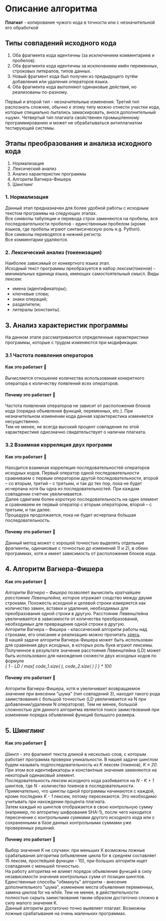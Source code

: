 
# Описание алгоритма  
**Плагиат** - копирование чужого кода в точности или с незначительной его обработкой  
##  Типы совпадений исходного кода  
1. Оба фрагмента кода идентичны (за исключением комментариев и пробелов).  
2. Оба фрагмента кода идентичны за исключением имён переменных, строковых литералов, типов данных.  
3. Новый фрагмент кода был получен из предыдущего путём добавления или удаления операторов языка.  
4. Оба фрагмента кода выполняют одинаковые действия, но реализованы по-разному.    
	

Первый и второй тип - незначительные изменения.  Третий  тип  распознать  сложнее,  обычно  к этому  типу  можно  отнести  участки  кода,  которые  специально  пытались замаскировать,  внося  дополнительный  «шум». Четвертый тип плагиата свойственен промышленному программированию и может не обрабатываться антиплагиатом тестирующей системы.  

## Этапы преобразования и анализа исходного кода
1. Нормализация
2. Лексический анализ
3. Анализ характеристик программы
4. Алгоритм Вагнера-Фишера
5. Шинглинг
	

### 1. Нормализация

Данный этап предназначен для более удобной работы с исходным текстом программы на следующих этапах.  
Все символы табуляции и перевода строк заменяются на пробелы, все последовательности пробелов - единственным пробелом (кроме языков, где пробелы играют синтаксическую роль e.g. Python).  
Все символы переводятся в нижний регистр.  
Все комментарии удаляются.  

### 2. Лексический анализ (токенизация)  

Наиболее зависимый от конкертного языка этап.  
Исходный текст программы преобразуется в набор *лексем*(*токенов*) - минимальных единица языка, имеющих самостоятельный смысл. 
Виды лексем:
* имена (идентификаторы);
* ключевые слова;
* знаки операций;
* разделители;
* литералы (константы).

## 3. Анализ характеристик программы
На данном этапе рассматриваются определенные характеристики программы, которые с трудом изменяются при модификации.
### 3.1 Частота появления операторов
#### Как это работает :see_no_evil:  
Вычисляется отношение количества использования конкретного оператора к количеству появлений всех операторов.
#### Почему это работает :thinking:  
Частота появления операторов не зависит от расположения блоков кода (порядка объявления функций, переменных, etc.). При незначительном изменении кода данная характеристика изменяется несущественно.  
Тем не менее, не всегда высокий процент совпадения по этой характеристике однозначно свидетельствует о наличии плагиата.

### 3.2 Взаимная корреляция двух программ
#### Как это работает :see_no_evil:  
Находится взаимная корреляция последовательностей операторов исходных кодов.
Первый оператор одной последовательности сравниваем с первым оператором другой последовательности, второй – со вторым, третий – с третьим, и так до тех пор, пока не будет исчерпана хотя бы одна из последовательностей. При каждом совпадении счетчик увеличивается.  
Далее сдвигаем более короткую последовательность на один элемент и сравниваем ее первый оператор с вторым оператором, второй – с третьим, и так далее.  
Процедура продолжается, пока не будет исчерпана бо&#769;льшая последовательность.
#### Почему это работает :thinking:  
Данный метод может с хорошей точностью выделять отдельные фрагменты, одинаковые с точностью до изменений *1)* и *2)*, в обеих программах, хотя и имеет зависимость от расположения блоков кода.

## 4. Алгоритм Вагнера-Фишера  

#### Как это работает :see_no_evil:    
*Алгоритм Вагнера – Фишера* позволяет вычислить кратчайшее *расстояние Левенштейна*, которое отражает сходство между двумя строками. Похожесть исходной и целевой строки измеряется как количество замен, вставки и удаления, необходимых для преобразования одной строки в другую. Расстояние Левенштейна увеличивается в зависимости от количества преобразований, необходимых для превращения одной строки в другую.  
Алгоритм Вагнера – Фишера - классический алгоритм работы над строками, его описание и реализацию можно прочитать [здесь](https://ru.wikipedia.org/wiki/Расстояние_Левенштейна#Алгоритм_Вагнера_—_Фишера).  
В нашей задаче алгоритм Вагнера-Фишера может быть использован для сравнения двух исходных, в которых роль букв играют лексемы.  
Полученное в результате значение расстояния Левенштейна (LD) может быть использовано для нахождения схожести двух исходных кодов по формуле  
*{ 1 - LD / max[ code_1.size( ), code_2.size( ) ] } \* 100* 
#### Почему это работает :thinking:  
Алгоритм Вагнера-Фишера, хотя и увеличивает возвращаемое значение при внесении "шума" (тип совпадений 3), находит такого рода заимствования с большой точностью (LD увеличивается на N при добавлении/удалении N операторов).
Тем не менее, большой сложностью для данного алгоритма является поиск заимствований при изменении порядка объявлений функций большого размера.

## 5. Шинглинг
#### Как это работает :see_no_evil:   
*Шингл* - это фрагмент текста длиной в несколько слов, с которым работает программа проверки уникальности. В нашей задаче шинглом будем называть подпоследовательность из *K* лексем (токенов), *K ≈ 20*.
При этом все идентификаторы и константные значения заменяются на некоторый одинаковый элемент.  
Последовательность лексем исходного кода разбивается на *N - K + 1* шинглов, где *N* - количество токенов в последовательности. Примечательно, что шинглы одной программы начинаются с каждой, кроме последних *K - 1* лексем, потому пересекаются. Это необходимо учитывать при нахождении процента плагиата.  
Затем каждый из шинглов отображается в свою контрольную сумму (например, по алгоритму шифрования SHA-1), после чего находится пересечение с контрольными суммами другого исходного кода или с сохраненными в базе данных контрольными суммами уже проверенных решений.
#### Почему это работает :thinking:  
Выбор значения K не случаен: при меньших К возможны ложные срабатывания алгоритма (объявление цикла for в среднем составляет 15 лексем, простейшей функции - 10), при больших алгоритм ищет совпадения с меньшей точностью.  
На работу алгоритма не влияет порядок объявления функций в силу независимости значения контрольных сумм от позиции шинглов.   Единственные способы "обмануть" алгоритм - внесение дополнительного "шума", изменение места объявления переменных, замена циклов for на while. Тем не менее, в действительности полностью скрыть заимствования таким образом достаточно сложно в силу малого значения K.  
Данный алгоритм достаточно точно выявляет плагиат. Возможны ложные срабатывания на очень маленьких программах. 



